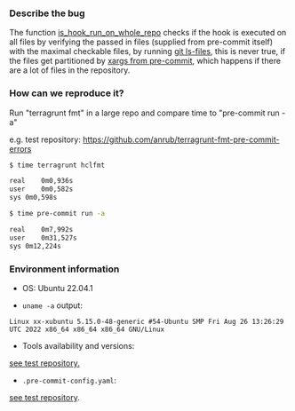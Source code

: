 ### Describe the bug

The function [is_hook_run_on_whole_repo](https://github.com/antonbabenko/pre-commit-terraform/blob/master/hooks/_common.sh#L145) checks if the hook is executed on all files by verifying the passed in files (supplied from pre-commit itself) with the maximal checkable files, by running [git ls-files](https://github.com/antonbabenko/pre-commit-terraform/blob/master/hooks/_common.sh#L161), this is never true, if the files get partitioned by [xargs from pre-commit](https://github.com/pre-commit/pre-commit/blob/0239b27f4ffb37d56b94ac3f9aecef22300daf19/pre_commit/languages/helpers.py#L132), which happens if there are a lot of files in the repository.


### How can we reproduce it?

Run "terragrunt fmt" in a large repo and compare time to "pre-commit run -a"

e.g. test repository: https://github.com/anrub/terragrunt-fmt-pre-commit-errors 


```bash
$ time terragrunt hclfmt

real	0m0,936s
user	0m0,582s
sys	0m0,598s
```

```bash
$ time pre-commit run -a

real	0m7,992s
user	0m31,527s
sys	0m12,224s
```

### Environment information

* OS:  Ubuntu 22.04.1

* `uname -a` output:

```
Linux xx-xubuntu 5.15.0-48-generic #54-Ubuntu SMP Fri Aug 26 13:26:29 UTC 2022 x86_64 x86_64 x86_64 GNU/Linux
```

* Tools availability and versions:

[see test repository.
](https://github.com/anrub/terragrunt-fmt-pre-commit-errors/blob/main/.tool-versions)

* `.pre-commit-config.yaml`:

[see test repository](https://github.com/anrub/terragrunt-fmt-pre-commit-errors/blob/main/.pre-commit-config.yaml).
